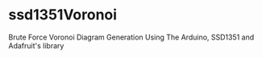 # ssd1351Voronoi
Brute Force Voronoi Diagram Generation Using The Arduino, SSD1351 and Adafruit's library
